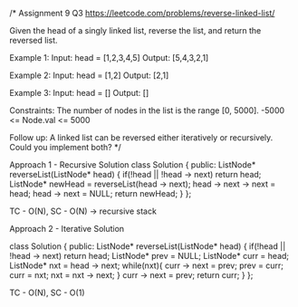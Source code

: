 /*
Assignment 9 Q3
https://leetcode.com/problems/reverse-linked-list/

Given the head of a singly linked list, reverse the list, and return the reversed list.

Example 1:
Input: head = [1,2,3,4,5]
Output: [5,4,3,2,1]

Example 2:
Input: head = [1,2]
Output: [2,1]

Example 3:
Input: head = []
Output: []

Constraints:
The number of nodes in the list is the range [0, 5000].
-5000 <= Node.val <= 5000
 
Follow up: A linked list can be reversed either iteratively or recursively. Could you implement both?
*/


Approach 1 - Recursive Solution
class Solution {
public:
    ListNode* reverseList(ListNode* head) {
        if(!head || !head -> next) return head;
        ListNode* newHead = reverseList(head -> next);
        head -> next -> next = head;
        head -> next = NULL;
        return newHead;
    }
};

TC - O(N), SC - O(N) -> recursive stack

Approach 2 - Iterative Solution

class Solution {
public:
    ListNode* reverseList(ListNode* head) {
        if(!head || !head -> next) return head;
        ListNode* prev = NULL;
        ListNode* curr = head;
        ListNode* nxt = head -> next;
        while(nxt){
            curr -> next = prev;
            prev = curr;
            curr = nxt;
            nxt = nxt -> next;
        }
        curr -> next = prev;
        return curr;
    }
};

TC - O(N), SC - O(1)